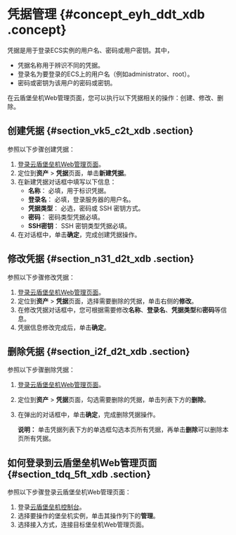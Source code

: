 # 凭据管理 {#concept_eyh_ddt_xdb .concept}

凭据是用于登录ECS实例的用户名、密码或用户密钥。其中，

-   凭据名称用于辨识不同的凭据。
-   登录名为要登录的ECS上的用户名（例如administrator、root）。
-   密码或密钥为该用户的密码或密钥。

在云盾堡垒机Web管理页面，您可以执行以下凭据相关的操作：创建、修改、删除。

## 创建凭据 {#section_vk5_c2t_xdb .section}

参照以下步骤创建凭据：

1.  [登录云盾堡垒机Web管理页面](#section_tdq_5ft_xdb)。
2.  定位到**资产** \> **凭据**页面，单击**新建凭据**。
3.  在新建凭据对话框中填写以下信息：
    -   **名称**： 必填，用于标识凭据。
    -   **登录名**： 必填，登录服务器的用户名。
    -   **凭据类型**： 必选，密码或 SSH 密钥方式。
    -    **密码**： 密码类型凭据必填。
    -   **SSH密钥**： SSH 密钥类型凭据必填。
4.  在对话框中，单击**确定**，完成创建凭据操作。

## 修改凭据 {#section_n31_d2t_xdb .section}

参照以下步骤修改凭据：

1.  [登录云盾堡垒机Web管理页面](#section_tdq_5ft_xdb)。
2.  定位到**资产** \> **凭据**页面，选择需要删除的凭据，单击右侧的**修改**。
3.  在修改凭据对话框中，您可根据需要修改**名称**、**登录名**、**凭据类型**和**密码**等信息。
4.  凭据信息修改完成后，单击**确定**。

## 删除凭据 {#section_i2f_d2t_xdb .section}

参照以下步骤删除凭据：

1.  [登录云盾堡垒机Web管理页面](#section_tdq_5ft_xdb)。
2.  定位到**资产** \> **凭据**页面，勾选需要删除的凭据，单击列表下方的**删除**。
3.  在弹出的对话框中，单击**确定**，完成删除凭据操作。

    **说明：** 单击凭据列表下方的单选框勾选本页所有凭据，再单击**删除**可以删除本页所有凭据。


## 如何登录到云盾堡垒机Web管理页面 {#section_tdq_5ft_xdb .section}

参照以下步骤登录云盾堡垒机Web管理页面：

1.  登录[云盾堡垒机控制台](https://yundun.console.aliyun.com/?p=bastion)。
2.  选择要操作的堡垒机实例，单击其操作列下的**管理**。
3.  选择接入方式，连接目标堡垒机Web管理页面。

